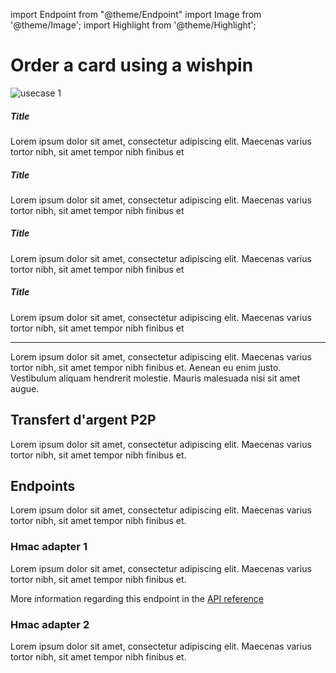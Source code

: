 import Endpoint from "@theme/Endpoint"
import Image from '@theme/Image';
import Highlight from '@theme/Highlight';

# Order a card using a wishpin

<Image src="docs/usecase-exemple-00.jpg" alt="usecase 1"/>

<Highlight>

##### Title

Lorem ipsum dolor sit amet, consectetur adipiscing elit. Maecenas varius tortor nibh, sit amet tempor nibh finibus et

</Highlight>

<Highlight type="tip">

##### Title

Lorem ipsum dolor sit amet, consectetur adipiscing elit. Maecenas varius tortor nibh, sit amet tempor nibh finibus et

</Highlight>

<Highlight type="caution">

##### Title

Lorem ipsum dolor sit amet, consectetur adipiscing elit. Maecenas varius tortor nibh, sit amet tempor nibh finibus et

</Highlight>

<Highlight type="danger">

##### Title

Lorem ipsum dolor sit amet, consectetur adipiscing elit. Maecenas varius tortor nibh, sit amet tempor nibh finibus et

</Highlight>

---

Lorem ipsum dolor sit amet, consectetur adipiscing elit. Maecenas varius tortor nibh, sit amet tempor nibh finibus et. Aenean eu enim justo. Vestibulum aliquam hendrerit molestie. Mauris malesuada nisi sit amet augue.

## Transfert d'argent P2P

Lorem ipsum dolor sit amet, consectetur adipiscing elit. Maecenas varius tortor nibh, sit amet tempor nibh finibus et.

## Endpoints

Lorem ipsum dolor sit amet, consectetur adipiscing elit. Maecenas varius tortor nibh, sit amet tempor nibh finibus et.

### Hmac adapter 1

Lorem ipsum dolor sit amet, consectetur adipiscing elit. Maecenas varius tortor nibh, sit amet tempor nibh finibus et.

More information regarding this endpoint in the [API reference](https://www.google.fr)

<Endpoint apiUrl="https://petstore.swagger.io/v2/swagger.json" path="/store/order" method="post"/>

### Hmac adapter 2

Lorem ipsum dolor sit amet, consectetur adipiscing elit. Maecenas varius tortor nibh, sit amet tempor nibh finibus et.
